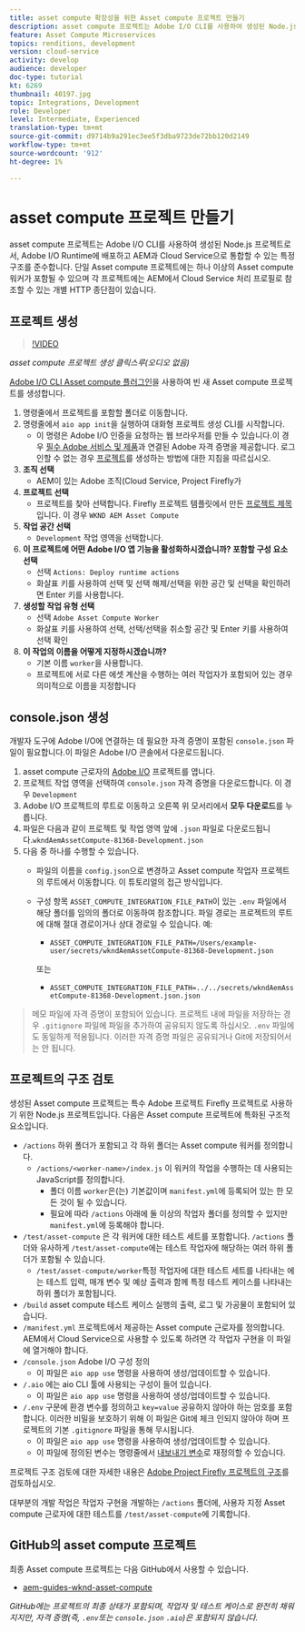 ```yaml
---
title: asset compute 확장성을 위한 Asset compute 프로젝트 만들기
description: asset compute 프로젝트는 Adobe I/O CLI를 사용하여 생성된 Node.js 프로젝트로서 특정 구조를 준수하여 Adobe I/O Runtime에 배포하고 AEM과 Cloud Service으로 통합할 수 있습니다.
feature: Asset Compute Microservices
topics: renditions, development
version: cloud-service
activity: develop
audience: developer
doc-type: tutorial
kt: 6269
thumbnail: 40197.jpg
topic: Integrations, Development
role: Developer
level: Intermediate, Experienced
translation-type: tm+mt
source-git-commit: d9714b9a291ec3ee5f3dba9723de72bb120d2149
workflow-type: tm+mt
source-wordcount: '912'
ht-degree: 1%

---
```



# asset compute 프로젝트 만들기

asset compute 프로젝트는 Adobe I/O CLI를 사용하여 생성된 Node.js 프로젝트로서, Adobe I/O Runtime에 배포하고 AEM과 Cloud Service으로 통합할 수 있는 특정 구조를 준수합니다. 단일 Asset compute 프로젝트에는 하나 이상의 Asset compute 워커가 포함될 수 있으며 각 프로젝트에는 AEM에서 Cloud Service 처리 프로필로 참조할 수 있는 개별 HTTP 종단점이 있습니다.

## 프로젝트 생성

>[!VIDEO](https://video.tv.adobe.com/v/40197/?quality=12&learn=on)

_asset compute 프로젝트 생성 클릭스루(오디오 없음)_

[Adobe I/O CLI Asset compute 플러그인](../set-up/development-environment.md#aio-cli)을 사용하여 빈 새 Asset compute 프로젝트를 생성합니다.

1. 명령줄에서 프로젝트를 포함할 폴더로 이동합니다.
1. 명령줄에서 `aio app init`을 실행하여 대화형 프로젝트 생성 CLI를 시작합니다.
   + 이 명령은 Adobe I/O 인증을 요청하는 웹 브라우저를 만들 수 있습니다.이 경우 [필수 Adobe 서비스 및 제품](../set-up/accounts-and-services.md)과 연결된 Adobe 자격 증명을 제공합니다. 로그인할 수 없는 경우 [프로젝트](https://github.com/AdobeDocs/project-firefly/blob/master/getting_started/first_app.md#42-developer-is-not-logged-in-as-enterprise-organization-user)를 생성하는 방법에 대한 지침을 따르십시오.
1. __조직 선택__
   + AEM이 있는 Adobe 조직(Cloud Service, Project Firefly가
1. __프로젝트 선택__
   + 프로젝트를 찾아 선택합니다. Firefly 프로젝트 템플릿에서 만든 [프로젝트 제목](../set-up/firefly.md)입니다. 이 경우 `WKND AEM Asset Compute`
1. __작업 공간 선택__
   + `Development` 작업 영역을 선택합니다.
1. __이 프로젝트에 어떤 Adobe I/O 앱 기능을 활성화하시겠습니까? 포함할 구성 요소 선택__
   + 선택 `Actions: Deploy runtime actions`
   + 화살표 키를 사용하여 선택 및 선택 해제/선택을 위한 공간 및 선택을 확인하려면 Enter 키를 사용합니다.
1. __생성할 작업 유형 선택__
   + 선택 `Adobe Asset Compute Worker`
   + 화살표 키를 사용하여 선택, 선택/선택을 취소할 공간 및 Enter 키를 사용하여 선택 확인
1. __이 작업의 이름을 어떻게 지정하시겠습니까?__
   + 기본 이름 `worker`을 사용합니다.
   + 프로젝트에 서로 다른 에셋 계산을 수행하는 여러 작업자가 포함되어 있는 경우 의미적으로 이름을 지정합니다

## console.json 생성

개발자 도구에 Adobe I/O에 연결하는 데 필요한 자격 증명이 포함된 `console.json` 파일이 필요합니다.이 파일은 Adobe I/O 콘솔에서 다운로드됩니다.

1. asset compute 근로자의 [Adobe I/O](https://console.adobe.io) 프로젝트를 엽니다.
1. 프로젝트 작업 영역을 선택하여 `console.json` 자격 증명을 다운로드합니다. 이 경우 `Development`
1. Adobe I/O 프로젝트의 루트로 이동하고 오른쪽 위 모서리에서 __모두 다운로드__&#x200B;를 누릅니다.
1. 파일은 다음과 같이 프로젝트 및 작업 영역 앞에 `.json` 파일로 다운로드됩니다.`wkndAemAssetCompute-81368-Development.json`
1. 다음 중 하나를 수행할 수 있습니다.
   + 파일의 이름을 `config.json`으로 변경하고 Asset compute 작업자 프로젝트의 루트에서 이동합니다. 이 튜토리얼의 접근 방식입니다.
   + 구성 항목 `ASSET_COMPUTE_INTEGRATION_FILE_PATH`이 있는 `.env` 파일에서 해당 폴더를 임의의 폴더로 이동하여 참조합니다. 파일 경로는 프로젝트의 루트에 대해 절대 경로이거나 상대 경로일 수 있습니다. 예:
      + `ASSET_COMPUTE_INTEGRATION_FILE_PATH=/Users/example-user/secrets/wkndAemAssetCompute-81368-Development.json`

      또는
      + `ASSET_COMPUTE_INTEGRATION_FILE_PATH=../../secrets/wkndAemAssetCompute-81368-Development.json.json`


> 메모
> 파일에 자격 증명이 포함되어 있습니다. 프로젝트 내에 파일을 저장하는 경우 `.gitignore` 파일에 파일을 추가하여 공유되지 않도록 하십시오. `.env` 파일에도 동일하게 적용됩니다. 이러한 자격 증명 파일은 공유되거나 Git에 저장되어서는 안 됩니다.

## 프로젝트의 구조 검토

생성된 Asset compute 프로젝트는 특수 Adobe 프로젝트 Firefly 프로젝트로 사용하기 위한 Node.js 프로젝트입니다. 다음은 Asset compute 프로젝트에 특화된 구조적 요소입니다.

+ `/actions` 하위 폴더가 포함되고 각 하위 폴더는 Asset compute 워커를 정의합니다.
   + `/actions/<worker-name>/index.js` 이 워커의 작업을 수행하는 데 사용되는 JavaScript를 정의합니다.
      + 폴더 이름 `worker`은(는) 기본값이며 `manifest.yml`에 등록되어 있는 한 모든 것이 될 수 있습니다.
      + 필요에 따라 `/actions` 아래에 둘 이상의 작업자 폴더를 정의할 수 있지만 `manifest.yml`에 등록해야 합니다.
+ `/test/asset-compute` 은 각 워커에 대한 테스트 세트를 포함합니다. `/actions` 폴더와 유사하게 `/test/asset-compute`에는 테스트 작업자에 해당하는 여러 하위 폴더가 포함될 수 있습니다.
   + `/test/asset-compute/worker`특정 작업자에 대한 테스트 세트를 나타내는 에는 테스트 입력, 매개 변수 및 예상 출력과 함께 특정 테스트 케이스를 나타내는 하위 폴더가 포함됩니다.
+ `/build` asset compute 테스트 케이스 실행의 출력, 로그 및 가공물이 포함되어 있습니다.
+ `/manifest.yml` 프로젝트에서 제공하는 Asset compute 근로자를 정의합니다. AEM에서 Cloud Service으로 사용할 수 있도록 하려면 각 작업자 구현을 이 파일에 열거해야 합니다.
+ `/console.json` Adobe I/O 구성 정의
   + 이 파일은 `aio app use` 명령을 사용하여 생성/업데이트할 수 있습니다.
+ `/.aio` 에는 aio CLI 툴에 사용되는 구성이 들어 있습니다.
   + 이 파일은 `aio app use` 명령을 사용하여 생성/업데이트할 수 있습니다.
+ `/.env` 구문에 환경 변수를 정의하고  `key=value` 공유하지 않아야 하는 암호를 포함합니다. 이러한 비밀을 보호하기 위해 이 파일은 Git에 체크 인되지 않아야 하며 프로젝트의 기본 `.gitignore` 파일을 통해 무시됩니다.
   + 이 파일은 `aio app use` 명령을 사용하여 생성/업데이트할 수 있습니다.
   + 이 파일에 정의된 변수는 명령줄에서 [내보내기 변수](../deploy/runtime.md)로 재정의할 수 있습니다.

프로젝트 구조 검토에 대한 자세한 내용은 [Adobe Project Firefly 프로젝트의 구조](https://github.com/AdobeDocs/project-firefly/blob/master/getting_started/first_app.md#5-anatomy-of-a-project-firefly-application)를 검토하십시오.

대부분의 개발 작업은 작업자 구현을 개발하는 `/actions` 폴더에, 사용자 지정 Asset compute 근로자에 대한 테스트를 `/test/asset-compute`에 기록합니다.

## GitHub의 asset compute 프로젝트

최종 Asset compute 프로젝트는 다음 GitHub에서 사용할 수 있습니다.

+ [aem-guides-wknd-asset-compute](https://github.com/adobe/aem-guides-wknd-asset-compute)

_GitHub에는 프로젝트의 최종 상태가 포함되며, 작업자 및 테스트 케이스로 완전히 채워지지만, 자격 증명(즉,  `.env`또는  `console.json`  `.aio`)은 포함되지 않습니다._


